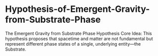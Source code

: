 # Hypothesis-of-Emergent-Gravity-from-Substrate-Phase
The Emergent Gravity from Substrate Phase Hypothesis Core Idea: This hypothesis proposes that spacetime and matter are not fundamental but represent different phase states of a single, underlying entity—the Substrate.
